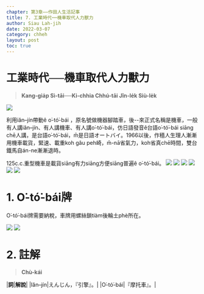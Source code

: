 ```yaml
---
chapter: 第3章——作田人生活記事
title: 7. 工業時代──機車取代人力獸力
author: Siau Lah-jih
date: 2022-03-07
category: chheh
layout: post
toc: true
---
```


# 工業時代──機車取代人力獸力
> **Kang-gia̍p Sì-tāi──Ki-chhia Chhú-tāi Jîn-le̍k Siù-le̍k**

![](../too5/07/7-6-3IMG_5589.jpg)

利用iăn–jín帶動ê o͘-tó͘-bái ，原名號做機器腳踏車，後--來正式名稱是機車，一般有人講iăn–jín、有人講機車、有人講o͘-tó͘-bái，仿日語發音ê台語o͘-tó͘-bái siāng chē人講，是台語o͘-tó͘-bái，m̄是日語オートバイ。1966以後，作穡人生理人漸漸用機車載貨，緊速、載重koh gâu peh崎，m̄-nā省氣力，koh省真chē時間，雙台鐵馬自án-ne漸漸退時。

125c.c.重型機車是載貨siāng有力siāng方便siāng普遍ê o͘-tó͘-bái。
![](../too5/07/7-6-1.機車川崎.jpg)
![](../too5/07/7-6-2.機車.jpg)
![](../too5/07/7-6-4機車川崎1252.jpg)
![](../too5/07/7-6-5IMG_5587.jpg)
![](../too5/07/7-6-6機車川崎125.jpg)
![](../too5/07/7-6-7機車川崎.jpg)

# 1. O͘-tó͘-bái牌

O͘-tó͘-bái牌需要納稅，車牌用螺絲鎖tiàm後輪土phè所在。

![](../too5/07/7-7-10機車牌.jpg)
![](../too5/07/7-7-11機車牌2.jpg)

# 2. 註解
> **Chù-kái**

|**詞**|**解說**|
|Iăn–jín|えんじん，『引擎』。|
|O͘-tó͘-bái|『摩托車』。|
